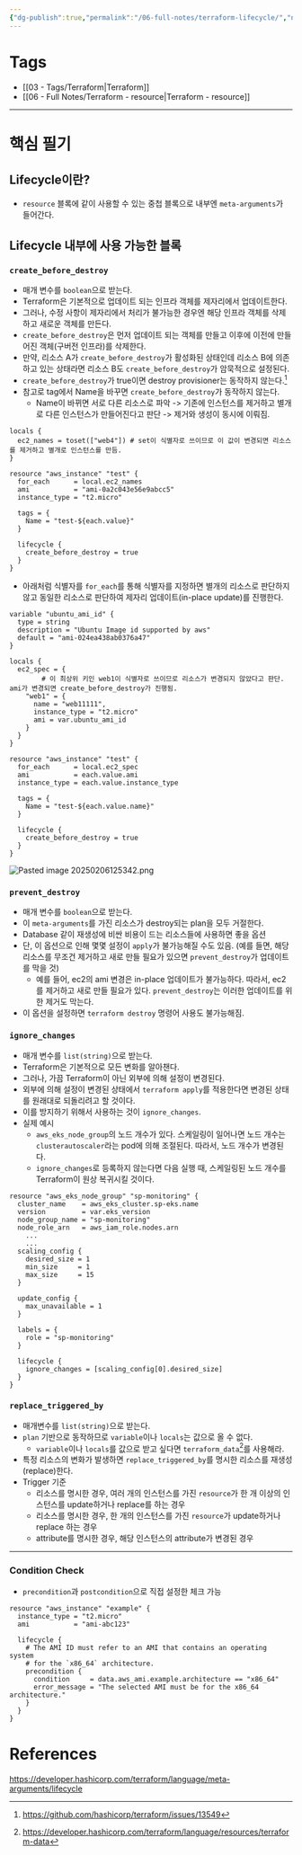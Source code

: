 ```yaml
---
{"dg-publish":true,"permalink":"/06-full-notes/terraform-lifecycle/","noteIcon":""}
---
```


# Tags
- [[03 - Tags/Terraform\|Terraform]]
- [[06 - Full Notes/Terraform - resource\|Terraform - resource]]
---
# 핵심 필기
## Lifecycle이란?
- `resource` 블록에 같이 사용할 수 있는 중첩 블록으로 내부엔 `meta-arguments`가 들어간다.
## Lifecycle 내부에 사용 가능한 블록
### `create_before_destroy`
- 매개 변수를 `boolean`으로 받는다.
- Terraform은 기본적으로 업데이트 되는 인프라 객체를 제자리에서 업데이트한다.
- 그러나, 수정 사항이 제자리에서 처리가 불가능한 경우엔 해당 인프라 객체를 삭제하고 새로운 객체를 만든다.
- `create_before_destroy`은 먼저 업데이트 되는 객체를 만들고 이후에 이전에 만들어진 객체(구버전 인프라)를 삭제한다.
- 만약, 리소스 A가 `create_before_destroy`가 활성화된 상태인데 리소스 B에 의존하고 있는 상태라면 리소스 B도 `create_before_destroy`가 암묵적으로 설정된다.
- `create_before_destroy`가 true이면 destroy provisioner는 동작하지 않는다.[^1]
- 참고로 tag에서 Name을 바꾸면 `create_before_destroy`가 동작하지 않는다.
	- Name이 바뀌면 서로 다른 리소스로 파악 -> 기존에 인스턴스를 제거하고 별개로 다른 인스턴스가 만들어진다고 판단 -> 제거와 생성이 동시에 이뤄짐.
``` hcl
locals {
  ec2_names = toset(["web4"]) # set이 식별자로 쓰이므로 이 값이 변경되면 리소스를 제거하고 별개로 인스턴스를 만듬.
}

resource "aws_instance" "test" {
  for_each      = local.ec2_names
  ami           = "ami-0a2c043e56e9abcc5"
  instance_type = "t2.micro"

  tags = {
    Name = "test-${each.value}"
  }

  lifecycle {
    create_before_destroy = true
  }
}
```
- 아래처럼 식별자를 `for_each`를 통해 식별자를 지정하면 별개의 리소스로 판단하지 않고 동일한 리소스로 판단하여 제자리 업데이트(in-place update)를 진행한다.
``` hcl
variable "ubuntu_ami_id" {
  type = string
  description = "Ubuntu Image id supported by aws"
  default = "ami-024ea438ab0376a47"
}

locals {
  ec2_spec = {
		# 이 최상위 키인 web1이 식별자로 쓰이므로 리소스가 변경되지 않았다고 판단. ami가 변경되면 create_before_destroy가 진행됨.
    "web1" = {
      name = "web11111",
      instance_type = "t2.micro"
      ami = var.ubuntu_ami_id 
    }
  } 
}

resource "aws_instance" "test" {
  for_each      = local.ec2_spec
  ami           = each.value.ami 
  instance_type = each.value.instance_type

  tags = {
    Name = "test-${each.value.name}"
  }

  lifecycle {
    create_before_destroy = true
  }
}
```
![Pasted image 20250206125342.png](/img/user/image/Pasted%20image%2020250206125342.png)
### `prevent_destroy`
- 매개 변수를 `boolean`으로 받는다.
- 이 `meta-arguments`를 가진 리소스가 destroy되는 plan을 모두 거절한다.
- Database 같이 재생성에 비싼 비용이 드는 리소스들에 사용하면 좋을 옵션
- 단, 이 옵션으로 인해 몇몇 설정이 `apply`가 불가능해질 수도 있음. (예를 들면, 해당 리소스를 무조건 제거하고 새로 만들 필요가 있으면 `prevent_destroy`가 업데이트를 막을 것)
	- 예를 들어, ec2의 ami 변경은 in-place 업데이트가 불가능하다. 따라서, ec2를 제거하고 새로 만들 필요가 있다. `prevent_destroy`는 이러한 업데이트를 위한 제거도 막는다.
- 이 옵션을 설정하면 `terraform destroy` 명령어 사용도 불가능해짐.
### `ignore_changes`
- 매개 변수를 `list(string)`으로 받는다.
- Terraform은 기본적으로 모든 변화를 알아챈다.
- 그러나, 가끔 Terraform이 아닌 외부에 의해 설정이 변경된다.
- 외부에 의해 설정이 변경된 상태에서 `terraform apply`를 적용한다면 변경된 상태를 원래대로 되돌리려고 할 것이다.
- 이를 방지하기 위해서 사용하는 것이 `ignore_changes`.
- 실제 예시
	- `aws_eks_node_group`의 노드 개수가 있다. 스케일링이 일어나면 노드 개수는 `clusterautoscaler`라는 pod에 의해 조절된다. 따라서, 노드 개수가 변경된다.
	- `ignore_changes`로 등록하지 않는다면 다음 실행 때, 스케일링된 노드 개수를 Terraform이 원상 복귀시킬 것이다.
``` hcl
resource "aws_eks_node_group" "sp-monitoring" {
  cluster_name    = aws_eks_cluster.sp-eks.name
  version         = var.eks_version
  node_group_name = "sp-monitoring"
  node_role_arn   = aws_iam_role.nodes.arn
	...
	...
  scaling_config {
    desired_size = 1
    min_size     = 1
    max_size     = 15
  }

  update_config {
    max_unavailable = 1
  }

  labels = {
    role = "sp-monitoring"
  }

  lifecycle {
    ignore_changes = [scaling_config[0].desired_size]
  }
}
```

### `replace_triggered_by`
- 매개변수를 `list(string)`으로 받는다. 
- `plan` 기반으로 동작하므로 `variable`이나 `locals`는 값으로 올 수 없다. 
	- `variable`이나 `locals`를 값으로 받고 싶다면 `terraform_data`[^2]를 사용해라.
- 특정 리소스의 변화가 발생하면 `replace_triggered_by`를 명시한 리소스를 재생성(replace)한다.
- Trigger 기준
	- 리소스를 명시한 경우, 여러 개의 인스턴스를 가진 `resource`가 한 개 이상의 인스턴스를 update하거나 replace를 하는 경우
	- 리소스를 명시한 경우, 한 개의 인스턴스를 가진 `resource`가 update하거나 replace 하는 경우
	- attribute를 명시한 경우, 해당 인스턴스의 attribute가 변경된 경우

---
### Condition Check
- `precondition`과 `postcondition`으로 직접 설정한 체크 가능
``` hcl
resource "aws_instance" "example" {
  instance_type = "t2.micro"
  ami           = "ami-abc123"

  lifecycle {
    # The AMI ID must refer to an AMI that contains an operating system
    # for the `x86_64` architecture.
    precondition {
      condition     = data.aws_ami.example.architecture == "x86_64"
      error_message = "The selected AMI must be for the x86_64 architecture."
    }
  }
}
```

# References
https://developer.hashicorp.com/terraform/language/meta-arguments/lifecycle

[^1]: https://github.com/hashicorp/terraform/issues/13549

[^2]: https://developer.hashicorp.com/terraform/language/resources/terraform-data
